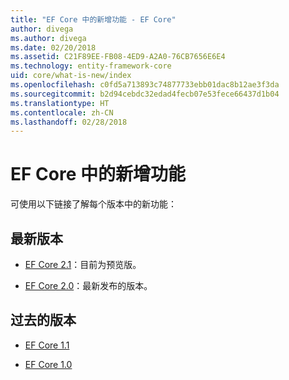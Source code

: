```yaml
---
title: "EF Core 中的新增功能 - EF Core"
author: divega
ms.author: divega
ms.date: 02/20/2018
ms.assetid: C21F89EE-FB08-4ED9-A2A0-76CB7656E6E4
ms.technology: entity-framework-core
uid: core/what-is-new/index
ms.openlocfilehash: c0fd5a713893c74877733ebb01dac8b12ae3f3da
ms.sourcegitcommit: b2d94cebdc32edad4fecb07e53fece66437d1b04
ms.translationtype: HT
ms.contentlocale: zh-CN
ms.lasthandoff: 02/28/2018
---
```

# <a name="what-is-new-in-ef-core"></a>EF Core 中的新增功能

可使用以下链接了解每个版本中的新功能：

## <a name="recent-releases"></a>最新版本

- [EF Core 2.1](xref:core/what-is-new/ef-core-2.1)：目前为预览版。

- [EF Core 2.0](xref:core/what-is-new/ef-core-2.0)：最新发布的版本。

## <a name="past-versions"></a>过去的版本

- [EF Core 1.1](xref:core/what-is-new/ef-core-1.1)

- [EF Core 1.0](xref:core/what-is-new/ef-core-1.0)
